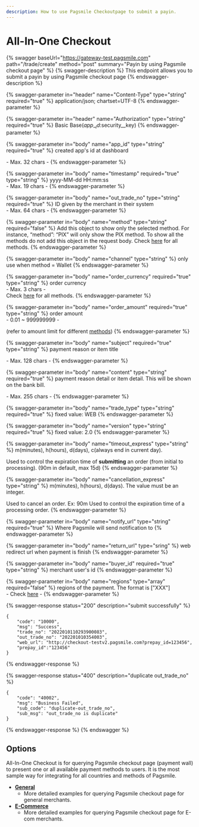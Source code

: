 ```yaml
---
description: How to use Pagsmile Checkoutpage to submit a payin.
---
```


# All-In-One Checkout

{% swagger baseUrl="https://gateway-test.pagsmile.com" path="/trade/create" method="post" summary="Payin by using Pagsmile checkout page" %}
{% swagger-description %}
This endpoint allows you to submit a payin by using Pagsmile checkout page
{% endswagger-description %}

{% swagger-parameter in="header" name="Content-Type" type="string" required="true" %}
application/json; chartset=UTF-8
{% endswagger-parameter %}

{% swagger-parameter in="header" name="Authorization" type="string" required="true" %}
Basic Base($app\__id:$security\__key)
{% endswagger-parameter %}

{% swagger-parameter in="body" name="app_id" type="string" required="true" %}
created app's id at dashboard

\- Max. 32 chars -
{% endswagger-parameter %}

{% swagger-parameter in="body" name="timestamp" required="true" type="string" %}
yyyy-MM-dd HH:mm:ss\
\- Max. 19 chars -
{% endswagger-parameter %}

{% swagger-parameter in="body" name="out_trade_no" type="string" required="true" %}
ID given by the merchant in their system\
\- Max. 64 chars -&#x20;
{% endswagger-parameter %}

{% swagger-parameter in="body" name="method" type="string" required="false" %}
Add this object to show only the selected method. For instance, “method”: “PIX” will only show the PIX method. To show all the methods do not add this object in the request body. Check [here](../data/payment-method.md) for all methods.
{% endswagger-parameter %}

{% swagger-parameter in="body" name="channel" type="string" %}
only use when method = Wallet
{% endswagger-parameter %}

{% swagger-parameter in="body" name="order_currency" required="true" type="string" %}
order currency\
\- Max. 3 chars -\
Check [here](../data/payment-method.md) for all methods.
{% endswagger-parameter %}

{% swagger-parameter in="body" name="order_amount" required="true" type="string" %}
order amount\
\- 0.01 \~ 999999999 -

(refer to amount limit for different [methods](../data/payment-method.md))
{% endswagger-parameter %}

{% swagger-parameter in="body" name="subject" required="true" type="string" %}
payment reason or item title

\- Max. 128 chars -
{% endswagger-parameter %}

{% swagger-parameter in="body" name="content" type="string" required="true" %}
payment reason detail or item detail. This will be shown on the bank bill.

\- Max. 255 chars -
{% endswagger-parameter %}

{% swagger-parameter in="body" name="trade_type" type="string" required="true" %}
fixed value: WEB
{% endswagger-parameter %}

{% swagger-parameter in="body" name="version" type="string" required="true" %}
fixed value: 2.0
{% endswagger-parameter %}

{% swagger-parameter in="body" name="timeout_express" type="string" %}
m(minutes), h(hours), d(days), c(always end in current day).&#x20;

Used to control the expiration time of **submitting** an order (from initial to processing).  (90m in default, max 15d)
{% endswagger-parameter %}

{% swagger-parameter in="body" name="cancellation_express" type="string" %}
m(minutes), h(hours), d(days). The value must be an integer.&#x20;

Used to cancel an order. Ex: 90m Used to control the expiration time of a processing order.
{% endswagger-parameter %}

{% swagger-parameter in="body" name="notify_url" type="string" required="true" %}
Where Pagsmile will send notification to
{% endswagger-parameter %}

{% swagger-parameter in="body" name="return_url" type="sring" %}
web redirect url when payment is finish
{% endswagger-parameter %}

{% swagger-parameter in="body" name="buyer_id" required="true" type="string" %}
merchant user's id
{% endswagger-parameter %}

{% swagger-parameter in="body" name="regions" type="array" required="false" %}
regions of the payment. The format is \["XXX"]\
\- Check [here](../data/country-code.md) -&#x20;
{% endswagger-parameter %}

{% swagger-response status="200" description="submit successfully" %}
```
{
    "code": "10000",
    "msg": "Success",
    "trade_no": "2022010110293900083",
    "out_trade_no": "202201010354003",
    "web_url": "http://checkout-testv2.pagsmile.com?prepay_id=123456",
    "prepay_id":"123456"
}
```
{% endswagger-response %}

{% swagger-response status="400" description="duplicate out_trade_no" %}
```
{
    "code": "40002",
    "msg": "Business Failed",
    "sub_code": "duplicate-out_trade_no",
    "sub_msg": "out_trade_no is duplicate"
}
```
{% endswagger-response %}
{% endswagger %}

## Options

All-In-One Checkout is for querying Pagsmile checkout page (payment wall) to present one or all available payment methods to users. It is the most sample way for integrating for all countries and methods of Pagsmile.

* [**General**](general.md)
  * More detailed examples for querying Pagsmile checkout page for general merchants.
* [**E-Commerce**](../../payout/submit-a-payout/paypal/)
  * More detailed examples for querying Pagsmile checkout page for E-com merchants.
